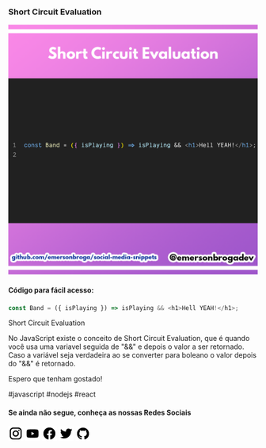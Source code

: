 ### Short Circuit Evaluation

![Short Circuit Evaluation](https://github.com/emersonbroga/social-media-snippets/blob/master/content/2020-02-25/1080x1080-short-circuit-evaluation.png)

#### Código para fácil acesso:

```js
const Band = ({ isPlaying }) => isPlaying && <h1>Hell YEAH!</h1>;
```

Short Circuit Evaluation

No JavaScript existe o conceito de Short Circuit Evaluation, que é quando você usa uma variavel seguida de "&&" e depois o valor a ser retornado.
Caso a variável seja verdadeira ao se converter para boleano o valor depois do "&&" é retornado.

Espero que tenham gostado!

\#javascript \#nodejs \#react

#### Se ainda não segue, conheça as nossas Redes Sociais

[![instagram.com/emersonbrogadev](https://github.com/emersonbroga/social-media-snippets/blob/master/static/instagram.png?raw=true)](https://emersonbroga.com/instagram)
[![youtube.com/c/emersonbrogadev](https://github.com/emersonbroga/social-media-snippets/blob/master/static/youtube.png?raw=true)](https://emersonbroga.com/youtube)
[![facebook.com/emersonbrogadev](https://github.com/emersonbroga/social-media-snippets/blob/master/static/facebook.png?raw=true)](https://emersonbroga.com/facebook)
[![twitter.com/emersonbrogadev](https://github.com/emersonbroga/social-media-snippets/blob/master/static/twitter.png?raw=true)](https://emersonbroga.com/twitter)
[![github.com/emersonbroga](https://github.com/emersonbroga/social-media-snippets/blob/master/static/github.png?raw=true)](https://emersonbroga.com/github)
